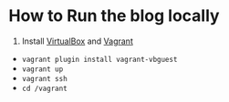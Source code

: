 # How to Run the blog locally

1. Install [VirtualBox](https://www.virtualbox.org/wiki/Downloads) and [Vagrant](https://www.vagrantup.com/downloads.html)
* `vagrant plugin install vagrant-vbguest`
* `vagrant up`
* `vagrant ssh`
* `cd /vagrant`
